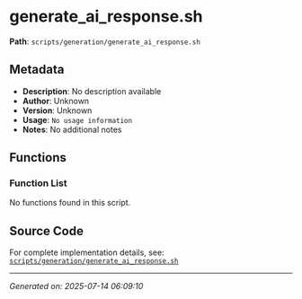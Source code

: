 # generate_ai_response.sh

**Path**: `scripts/generation/generate_ai_response.sh`

## Metadata

- **Description**: No description available
- **Author**: Unknown
- **Version**: Unknown
- **Usage**: `No usage information`
- **Notes**: No additional notes

## Functions

### Function List

No functions found in this script.


## Source Code

For complete implementation details, see: [`scripts/generation/generate_ai_response.sh`](../../scripts/generation/generate_ai_response.sh)

---
*Generated on: 2025-07-14 06:09:10*

